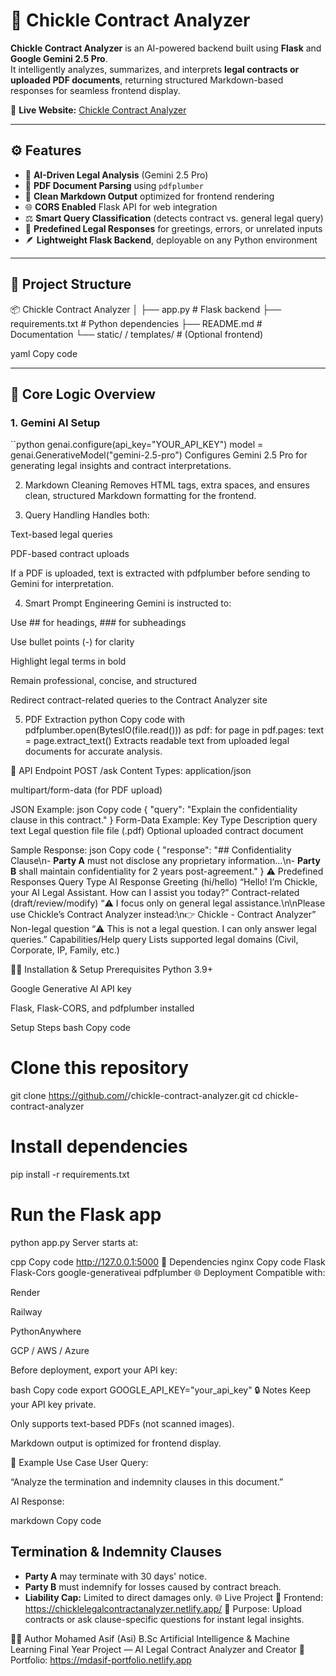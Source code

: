 # 🧾 Chickle Contract Analyzer

**Chickle Contract Analyzer** is an AI-powered backend built using **Flask** and **Google Gemini 2.5 Pro**.  
It intelligently analyzes, summarizes, and interprets **legal contracts or uploaded PDF documents**, returning structured Markdown-based responses for seamless frontend display.

🔗 **Live Website:** [Chickle Contract Analyzer](https://chicklelegalcontractanalyzer.netlify.app/)

---

## ⚙️ Features

- 🧠 **AI-Driven Legal Analysis** (Gemini 2.5 Pro)
- 📄 **PDF Document Parsing** using `pdfplumber`
- 🧹 **Clean Markdown Output** optimized for frontend rendering
- 🌐 **CORS Enabled** Flask API for web integration
- ⚖️ **Smart Query Classification** (detects contract vs. general legal query)
- 💬 **Predefined Legal Responses** for greetings, errors, or unrelated inputs
- 🪶 **Lightweight Flask Backend**, deployable on any Python environment

---

## 🧩 Project Structure

📦 Chickle Contract Analyzer
│
├── app.py # Flask backend
├── requirements.txt # Python dependencies
├── README.md # Documentation
└── static/ / templates/ # (Optional frontend)

yaml
Copy code

---

## 🧠 Core Logic Overview

### 1. Gemini AI Setup
``python
genai.configure(api_key="YOUR_API_KEY")
model = genai.GenerativeModel("gemini-2.5-pro")
Configures Gemini 2.5 Pro for generating legal insights and contract interpretations.

2. Markdown Cleaning
Removes HTML tags, extra spaces, and ensures clean, structured Markdown formatting for the frontend.

3. Query Handling
Handles both:

Text-based legal queries

PDF-based contract uploads

If a PDF is uploaded, text is extracted with pdfplumber before sending to Gemini for interpretation.

4. Smart Prompt Engineering
Gemini is instructed to:

Use ## for headings, ### for subheadings

Use bullet points (-) for clarity

Highlight legal terms in bold

Remain professional, concise, and structured

Redirect contract-related queries to the Contract Analyzer site

5. PDF Extraction
python
Copy code
with pdfplumber.open(BytesIO(file.read())) as pdf:
    for page in pdf.pages:
        text = page.extract_text()
Extracts readable text from uploaded legal documents for accurate analysis.

🧰 API Endpoint
POST /ask
Content Types:
application/json

multipart/form-data (for PDF upload)

JSON Example:
json
Copy code
{
  "query": "Explain the confidentiality clause in this contract."
}
Form-Data Example:
Key	Type	Description
query	text	Legal question
file	file (.pdf)	Optional uploaded contract document

Sample Response:
json
Copy code
{
  "response": "## Confidentiality Clause\n- **Party A** must not disclose any proprietary information...\n- **Party B** shall maintain confidentiality for 2 years post-agreement."
}
⚠️ Predefined Responses
Query Type	AI Response
Greeting (hi/hello)	“Hello! I’m Chickle, your AI Legal Assistant. How can I assist you today?”
Contract-related (draft/review/modify)	“⚠️ I focus only on general legal assistance.\n\nPlease use Chickle’s Contract Analyzer instead:\n👉 Chickle - Contract Analyzer”
Non-legal question	“⚠️ This is not a legal question. I can only answer legal queries.”
Capabilities/Help query	Lists supported legal domains (Civil, Corporate, IP, Family, etc.)

🧑‍💻 Installation & Setup
Prerequisites
Python 3.9+

Google Generative AI API key

Flask, Flask-CORS, and pdfplumber installed

Setup Steps
bash
Copy code
# Clone this repository
git clone https://github.com/<your-repo>/chickle-contract-analyzer.git
cd chickle-contract-analyzer

# Install dependencies
pip install -r requirements.txt

# Run the Flask app
python app.py
Server starts at:

cpp
Copy code
http://127.0.0.1:5000
🧩 Dependencies
nginx
Copy code
Flask
Flask-Cors
google-generativeai
pdfplumber
🌐 Deployment
Compatible with:

Render

Railway

PythonAnywhere

GCP / AWS / Azure

Before deployment, export your API key:

bash
Copy code
export GOOGLE_API_KEY="your_api_key"
🔒 Notes
Keep your API key private.

Only supports text-based PDFs (not scanned images).

Markdown output is optimized for frontend display.

🧾 Example Use Case
User Query:

“Analyze the termination and indemnity clauses in this document.”

AI Response:

markdown
Copy code
## Termination & Indemnity Clauses
- **Party A** may terminate with 30 days' notice.  
- **Party B** must indemnify for losses caused by contract breach.  
- **Liability Cap:** Limited to direct damages only.
🌐 Live Project
🚀 Frontend: https://chicklelegalcontractanalyzer.netlify.app/
💬 Purpose: Upload contracts or ask clause-specific questions for instant legal insights.

🧑‍⚖️ Author
Mohamed Asif (Asi)
B.Sc Artificial Intelligence & Machine Learning
Final Year Project — AI Legal Contract Analyzer and Creator
📁 Portfolio: https://mdasif-portfolio.netlify.app
